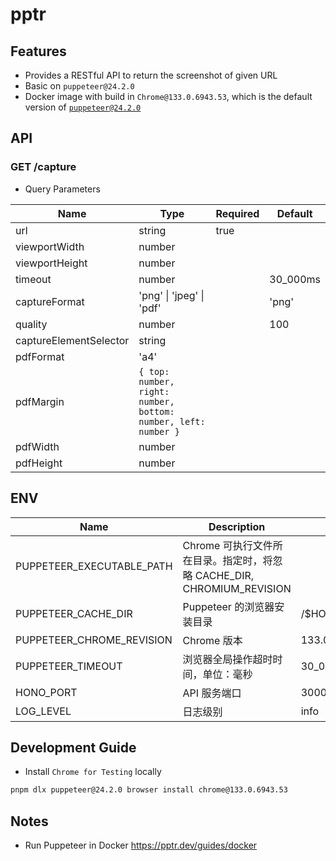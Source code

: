 # pptr

## Features

- Provides a RESTful API to return the screenshot of given URL
- Basic on `puppeteer@24.2.0`
- Docker image with build in `Chrome@133.0.6943.53`, which is the default version of [`puppeteer@24.2.0`](https://github.com/puppeteer/puppeteer/blob/puppeteer-v24.2.0/packages/puppeteer-core/src/revisions.ts)

## API

### GET /capture

- Query Parameters

| Name                   | Type                                                           | Required | Default  |
| ---------------------- | -------------------------------------------------------------- | -------- | -------- |
| url                    | string                                                         | true     |          |
| viewportWidth          | number                                                         |          |          |
| viewportHeight         | number                                                         |          |          |
| timeout                | number                                                         |          | 30_000ms |
| captureFormat          | 'png' \| 'jpeg' \| 'pdf'                                       |          | 'png'    |
| quality                | number                                                         |          | 100      |
| captureElementSelector | string                                                         |          |          |
| pdfFormat              | 'a4'                                                           |          |          |
| pdfMargin              | `{ top: number, right: number, bottom: number, left: number }` |          |          |
| pdfWidth               | number                                                         |          |          |
| pdfHeight              | number                                                         |          |          |

## ENV

| Name                      | Description                                                            | Default                     |
| ------------------------- | ---------------------------------------------------------------------- | --------------------------- |
| PUPPETEER_EXECUTABLE_PATH | Chrome 可执行文件所在目录。指定时，将忽略 CACHE_DIR, CHROMIUM_REVISION |                             |
| PUPPETEER_CACHE_DIR       | Puppeteer 的浏览器安装目录                                             | /$HOME_DIR/.cache/puppeteer |
| PUPPETEER_CHROME_REVISION | Chrome 版本                                                            | 133.0.6943.53               |
| PUPPETEER_TIMEOUT         | 浏览器全局操作超时时间，单位：毫秒                                     | 30_000 ms                   |
| HONO_PORT                 | API 服务端口                                                           | 3000                        |
| LOG_LEVEL                 | 日志级别                                                               | info                        |

## Development Guide

- Install `Chrome for Testing` locally

```bash
pnpm dlx puppeteer@24.2.0 browser install chrome@133.0.6943.53
```

## Notes

- Run Puppeteer in Docker https://pptr.dev/guides/docker
